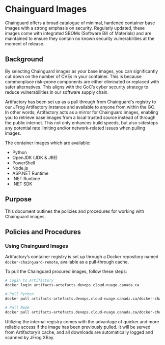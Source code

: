 # Chainguard Images

Chainguard offers a broad catalogue of minimal, hardened container base images with a strong emphasis on security. Regularly updated, these images come with integrated SBOMs (Software Bill of Materials) and are maintained to ensure they contain no known security vulnerabilities at the moment of release.

## Background

By selecting Chainguard images as your base images, you can significantly cut down on the number of CVEs in your container. This is because commonplace risk-prone components are either eliminated or replaced with safer alternatives. This aligns with the GoC’s cyber security strategy to reduce vulnerabilities in our software supply chain.

Artifactory has been set up as a pull through from Chainguard's registry to our JFrog Artifactory instance and available to anyone from within the GC. In other words, Artifactory acts as a mirror for Chainguard images, enabling you to retrieve base images from a local trusted source instead of through the public internet. This not only enhances build speeds, but also sidesteps any potential rate limiting and/or network-related issues when pulling images.

The container images which are available:

* Python
* OpenJDK (JDK & JRE)
* PowerShell
* Node.js
* ASP.NET Runtime
* .NET Runtime
* .NET SDK

## Purpose

This document outlines the policies and procedures for working with Chainguard images.

## Policies and Procedures

### Using Chainguard Images

Artifactory’s container registry is set up through a Docker repository named `docker-chainguard-remote`, available as a pull-through cache.

To pull the Chainguard procured images, follow these steps:

```sh
# Login to Artifactory
docker login artifacts-artefacts.devops.cloud-nuage.canada.ca

# Pull Python
docker pull artifacts-artefacts.devops.cloud-nuage.canada.ca/docker-chainguard-remote/ssc-spc.gc.ca/python:3.13.3

# Pull Node
docker pull artifacts-artefacts.devops.cloud-nuage.canada.ca/docker-chainguard-remote/ssc-spc.gc.ca/node:23.11.0-slim
```

Utilizing the internal registry comes with the advantage of quicker and more reliable access if the image has been previously pulled. It will be served from Artifactory’s cache, and all downloads are automatically logged and scanned by JFrog XRay.
